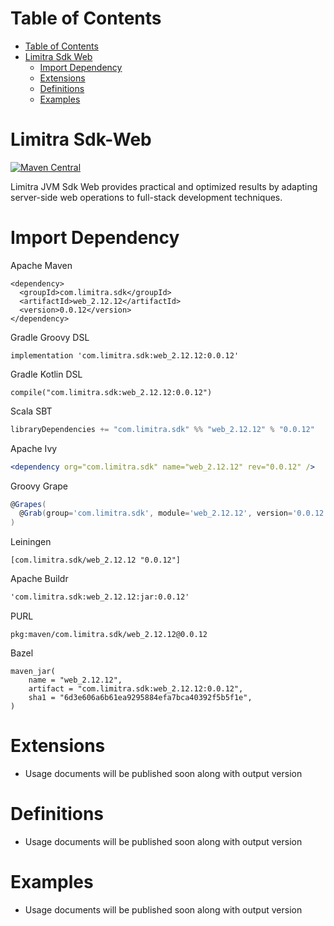 Table of Contents
=================

- [Table of Contents](#table-of-contents)
- [Limitra Sdk Web](#limitra-sdk-web)
    - [Import Dependency](#import-dependency)
    - [Extensions](#extensions)
    - [Definitions](#definitions)
    - [Examples](#examples)

Limitra Sdk-Web
=======

[![Maven Central](https://img.shields.io/maven-central/v/com.limitra.sdk/web_2.12.svg?label=Maven%20Central)](https://search.maven.org/search?q=g:%22com.limitra.sdk%22%20AND%20a:%22web_2.12%22)

Limitra JVM Sdk Web provides practical and optimized results by adapting server-side web operations to full-stack development techniques. 

Import Dependency
=================

Apache Maven
````Maven
<dependency>
  <groupId>com.limitra.sdk</groupId>
  <artifactId>web_2.12.12</artifactId>
  <version>0.0.12</version>
</dependency>
````

Gradle Groovy DSL
````Gradle Groovy DSL
implementation 'com.limitra.sdk:web_2.12.12:0.0.12'
````

Gradle Kotlin DSL
````Gradle Kotlin DSL
compile("com.limitra.sdk:web_2.12.12:0.0.12")
````

Scala SBT
````Scala SBT
libraryDependencies += "com.limitra.sdk" %% "web_2.12.12" % "0.0.12"
````

Apache Ivy
````Apache Ivy
<dependency org="com.limitra.sdk" name="web_2.12.12" rev="0.0.12" />
````

Groovy Grape
````Groovy Grape
@Grapes(
  @Grab(group='com.limitra.sdk', module='web_2.12.12', version='0.0.12')
)
````

Leiningen
````Leiningen
[com.limitra.sdk/web_2.12.12 "0.0.12"]
````

Apache Buildr
````Apache Buildr
'com.limitra.sdk:web_2.12.12:jar:0.0.12'
````

PURL
````PURL
pkg:maven/com.limitra.sdk/web_2.12.12@0.0.12
````

Bazel
````Bazel
maven_jar(
    name = "web_2.12.12",
    artifact = "com.limitra.sdk:web_2.12.12:0.0.12",
    sha1 = "6d3e606a6b61ea9295884efa7bca40392f5b5f1e",
)
````

Extensions
==========

* Usage documents will be published soon along with output version

Definitions
=========

* Usage documents will be published soon along with output version

Examples
========

* Usage documents will be published soon along with output version
